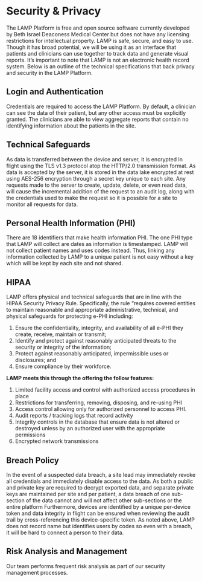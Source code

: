 # Security & Privacy

The LAMP Platform is free and open source software currently developed by Beth Israel Deaconess Medical Center but does not have any licensing restrictions for intellectual property. LAMP is safe, secure, and easy to use. Though it has broad potential, we will be using it as an interface that patients and clinicians can use together to track data and generate visual reports. It’s important to note that LAMP is not an electronic health record system. Below is an outline of the technical specifications that back privacy and security in the LAMP Platform.

## Login and Authentication

Credentials are required to access the LAMP Platform. By default, a clinician can see the data of their patient, but any other access must be explicitly granted. The clinicians are able to view aggregate reports that contain no identifying information about the patients in the site.

## Technical Safeguards

As data is transferred between the device and server, it is encrypted in flight using the TLS v1.3 protocol atop the HTTP/2.0 transmission format. As data is accepted by the server, it is stored in the data lake encrypted at rest using AES-256 encryption through a secret key unique to each site. Any requests made to the server to create, update, delete, or even read data, will cause the incremental addition of the request to an audit log, along with the credentials used to make the request so it is possible for a site to monitor all requests for data.

## Personal Health Information (PHI)

There are 18 identifiers that make health information PHI. The one PHI type that LAMP will collect are dates as information is timestamped. LAMP will not collect patient names and uses codes instead. Thus, linking any information collected by LAMP to a unique patient is not easy without a key which will be kept by each site and not shared.

## HIPAA

LAMP offers physical and technical safeguards that are in line with the HIPAA Security Privacy Rule. Specifically, the rule “requires covered entities to maintain reasonable and appropriate administrative, technical, and physical safeguards for protecting e-PHI including:

1. Ensure the confidentiality, integrity, and availability of all e-PHI they create, receive, maintain or transmit;
2. Identify and protect against reasonably anticipated threats to the security or integrity of the information;
3. Protect against reasonably anticipated, impermissible uses or disclosures; and
4. Ensure compliance by their workforce.

**LAMP meets this through the offering the follow features:**

1. Limited facility access and control with authorized access procedures in place
2. Restrictions for transferring, removing, disposing, and re-using PHI
3. Access control allowing only for authorized personnel to access PHI.
4. Audit reports / tracking logs that record activity
5. Integrity controls in the database that ensure data is not altered or destroyed unless by an authorized user with the appropriate permissions
6. Encrypted network transmissions

## Breach Policy

In the event of a suspected data breach, a site lead may immediately revoke all credentials and immediately disable access to the data. As both a public and private key are required to decrypt exported data, and separate private keys are maintained per site and per patient, a data breach of one sub-section of the data cannot and will not affect other sub-sections or the entire platform Furthermore, devices are identified by a unique per-device token and data integrity in flight can be ensured when reviewing the audit trail by cross-referencing this device-specific token. As noted above, LAMP does not record name but identifies users by codes so even with a breach, it will be hard to connect a person to their data.

## Risk Analysis and Management

Our team performs frequent risk analysis as part of our security management processes.
